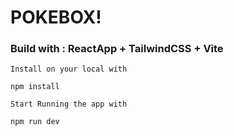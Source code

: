 # POKEBOX!
### Build with : ReactApp + TailwindCSS + Vite

` Install on your local with `
```
npm install
```

` Start Running the app with `
``` 
npm run dev
```
